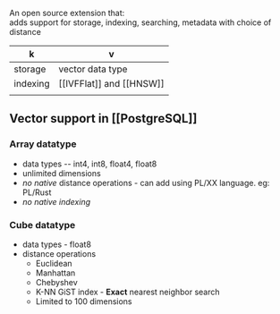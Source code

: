 An open source extension that:  
adds support for storage, indexing, searching, metadata with choice of distance


| k        | v                        |
| -------- | ------------------------ |
| storage  | vector data type         |
| indexing | [[IVFFlat]] and [[HNSW]] |
|          |                          |

##  Vector support in [[PostgreSQL]]

### Array datatype
- data types -- int4, int8, float4, float8
- unlimited dimensions
- *no native* distance operations - can add using PL/XX language. eg: PL/Rust
- *no native indexing*

### Cube datatype
* data types - float8 
* distance operations
	* Euclidean
	* Manhattan
	* Chebyshev
	* K-NN GiST index - **Exact** nearest neighbor search
	* Limited to 100 dimensions


